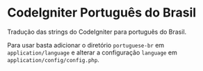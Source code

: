 # CodeIgniter Português do Brasil

Tradução das strings do CodeIgniter para português do Brasil.

Para usar basta adicionar o diretório `portuguese-br` em `application/language`
e alterar a configuração `language` em `application/config/config.php`.

